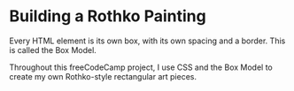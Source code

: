 # Building a Rothko Painting

Every HTML element is its own box, with its own spacing and a border. This is called the Box Model. 

Throughout this freeCodeCamp project, I use CSS and the Box Model to create my own Rothko-style rectangular art pieces. 